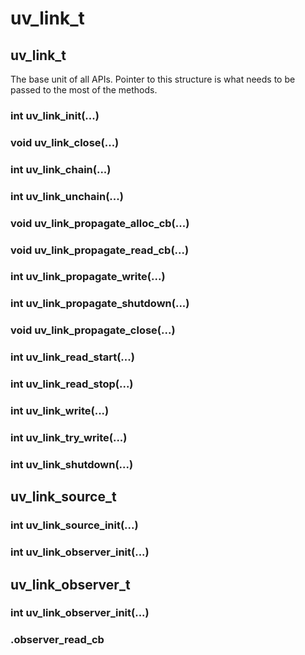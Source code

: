 # uv_link_t

## uv_link_t

The base unit of all APIs. Pointer to this structure is what needs to be passed
to the most of the methods.

### int uv_link_init(...)
### void uv_link_close(...)
### int uv_link_chain(...)
### int uv_link_unchain(...)
### void uv_link_propagate_alloc_cb(...)
### void uv_link_propagate_read_cb(...)
### int uv_link_propagate_write(...)
### int uv_link_propagate_shutdown(...)
### void uv_link_propagate_close(...)
### int uv_link_read_start(...)
### int uv_link_read_stop(...)
### int uv_link_write(...)
### int uv_link_try_write(...)
### int uv_link_shutdown(...)

## uv_link_source_t

### int uv_link_source_init(...)
### int uv_link_observer_init(...)

## uv_link_observer_t

### int uv_link_observer_init(...)
### .observer_read_cb

